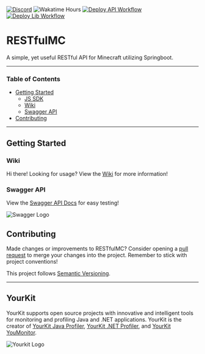 [![Discord](https://discord.com/api/guilds/827863713855176755/widget.png)](https://discord.gg/p9gzFE2bc6)
![Wakatime Hours](https://wakatime.rainnny.club/api/badge/Rainnny/interval:any/project:RESTfulMC)
[![Deploy API Workflow](https://git.rainnny.club/Rainnny/RESTfulMC/actions/workflows/deploy-api.yml/badge.svg)](./actions?workflow=deploy-api.yml)
[![Deploy Lib Workflow](https://git.rainnny.club/Rainnny/RESTfulMC/actions/workflows/publish-js-sdk.yml/badge.svg)](./actions?workflow=publish-js-sdk.yml)

# RESTfulMC
A simple, yet useful RESTful API for Minecraft utilizing Springboot.

---

### Table of Contents
- [Getting Started](#getting-started)
    - [JS SDK](./JS-SDK)
    - [Wiki](#wiki)
    - [Swagger API](#swagger-api)
- [Contributing](#contributing)

---

## Getting Started

### Wiki
Hi there! Looking for usage? View the [Wiki](https://git.rainnny.club/Rainnny/RESTfulMC/wiki) for more information!

### Swagger API
View the [Swagger API Docs](https://mc.rainnny.club/swagger-ui.html) for easy testing!

![Swagger Logo](https://cdn.rainnny.club/UoeVQF7wYGg4.png)

## Contributing
Made changes or improvements to RESTfulMC? Consider opening a [pull request](https://git.rainnny.club/Rainnny/RESTfulMC/pulls) to merge your changes into the project. Remember to stick with project conventions!

This project follows [Semantic Versioning](https://semver.org).

---

## YourKit
YourKit supports open source projects with innovative and intelligent tools for monitoring and profiling Java and .NET applications.
YourKit is the creator of [YourKit Java Profiler](https://www.yourkit.com/java/profiler), [YourKit .NET Profiler](https://www.yourkit.com/.net/profiler), and [YourKit YouMonitor](https://www.yourkit.com/youmonitor).

![Yourkit Logo](https://www.yourkit.com/images/yklogo.png)